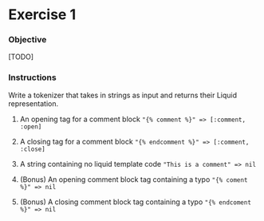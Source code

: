 # Exercise 1

### Objective

[TODO]

### Instructions

Write a tokenizer that takes in strings as input and returns their Liquid representation.

1.  An opening tag for a comment block ```"{% comment %}" => [:comment, :open]```

2. A closing tag for a comment block ```"{% endcomment %}" => [:comment, :close]```

3. A string containing no liquid template code ```"This is a comment" => nil```

4. (Bonus) An opening comment block tag containing a typo ```"{% coment %}" => nil```

5. (Bonus) A closing comment block tag containing a typo ```"{% endcoment %}" => nil```
